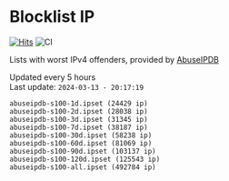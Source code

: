# Blocklist IP

[![Hits](https://hits.seeyoufarm.com/api/count/incr/badge.svg?url=https%3A%2F%2Fgithub.com%2Fborestad%2Fblocklist-ip%2F&count_bg=%2379C83D&title_bg=%23555555&icon=&icon_color=%23E7E7E7&title=hits&edge_flat=false)](https://hits.seeyoufarm.com)  ![CI](https://img.shields.io/github/workflow/status/borestad/blocklist-ip/CI?style=flat-square)

Lists with worst IPv4 offenders, provided by [AbuseIPDB](https://www.abuseipdb.com/)

<!-- FOOTER-PLACEHOLDER -->
Updated every 5 hours<br>
Last update: `2024-03-13 - 20:17:19`
```
abuseipdb-s100-1d.ipset (24429 ip)
abuseipdb-s100-2d.ipset (28038 ip)
abuseipdb-s100-3d.ipset (31345 ip)
abuseipdb-s100-7d.ipset (38187 ip)
abuseipdb-s100-30d.ipset (58238 ip)
abuseipdb-s100-60d.ipset (81069 ip)
abuseipdb-s100-90d.ipset (103137 ip)
abuseipdb-s100-120d.ipset (125543 ip)
abuseipdb-s100-all.ipset (492784 ip)
```
